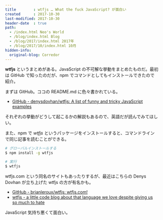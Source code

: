 ```yaml
---
title        : wtfjs … What the fuck JavaScript? が面白い
created      : 2017-10-30
last-modified: 2017-10-30
header-date  : true
path:
  - /index.html Neo's World
  - /blog/index.html Blog
  - /blog/2017/index.html 2017年
  - /blog/2017/10/index.html 10月
hidden-info:
  original-blog: Corredor
---
```


__wtfjs__ というまとめがある。JavaScript の不可解な挙動をまとめたものだ。最初は GitHub で知ったのだが、npm でコマンドとしてもインストールできたので紹介。

まずは GitHub。ココの README.md に色々書かれている。

- [GitHub - denysdovhan/wtfjs: A list of funny and tricky JavaScript examples](https://github.com/denysdovhan/wtfjs)

それぞれの挙動がどうして起こるかの解説もあるので、英語だが読んでみてほしい。

また、npm で _wtfjs_ というパッケージをインストールすると、コマンドラインで同じ記事を読むことができる。

```bash
# グローバルインストールする
$ npm install -g wtfjs

# 実行
$ wtfjs
```

wtfjs.com という同名のサイトもあったりするが、最近はこちらの Denys Dovhan が立ち上げた wtfjs の方が有名かも。

- [GitHub - brianleroux/wtfjs: wtfjs.com!](https://github.com/brianleroux/wtfjs)
- [wtfjs - a little code blog about that language we love despite giving us so much to hate](https://wtfjs.com/)

JavaScript 気持ち悪くて面白い。
